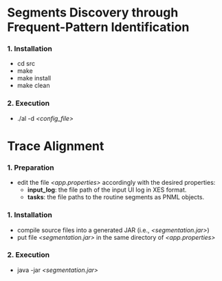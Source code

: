 # Segments Discovery through Frequent-Pattern Identification

### 1. **Installation**
- cd src
- make
- make install
- make clean

### 2. **Execution**
- ./al -d *<config_file>*


# Trace Alignment

### 1. **Preparation**
- edit the file *<app.properties>* accordingly with the desired properties:
  - **input_log**: the file path of the input UI log in XES format.
  - **tasks**: the file paths to the routine segments as PNML objects.

### 1. **Installation**
- compile source files into a generated JAR (i.e., *<segmentation.jar>*)
- put file *<segmentation.jar>* in the same directory of *<app.properties>*

### 2. **Execution**
- java -jar *<segmentation.jar>*







